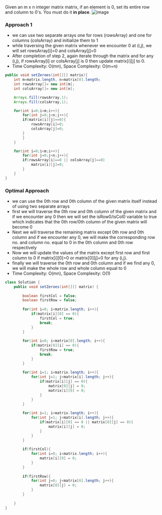 Given an m x n integer matrix matrix, if an element is 0, set its entire row and column to 0's.
You must do it **in place**.
![image](https://user-images.githubusercontent.com/6974223/235317320-da6a817d-d082-4cea-b18f-0fe87c705e1d.png)


### Approach 1

- we can use two separate arrays one for rows (rowsArray) and one for columns (colsArray) and initialize them to 1
- while traversing the given matrix whenever we encounter 0 at (i,j), we will set rowsArray[i]=0 and colsArray[j]=0
- After completion of step 2, again iterate through the matrix and for any (i,j), if rowsArray[i] or colsArray[j] is 0 then update matrix[i][j] to 0.
- Time Complexity: O(mn), Space Complexity: O(m+n)

```java
public void setZeroes(int[][] matrix){
	int m=matrix.length, n=matrix[0].length;
	int rowsArray[]= new int[m];
	int colsArray[]= new int[n];

	Arrays.fill(rowsArray,1);
	Arrays.fill(colsArray,1);

	for(int i=0;i<m;i++){
	    for(int j=0;j<n;j++){
		if(matrix[i][j]==0){
		    rowsArray[i]=0;
		    colsArray[j]=0;
		}
	    }
	}

	for(int i=0;i<m;i++){
	    for(int j=0;j<n;j++){
		if(rowsArray[i]==0 || colsArray[j]==0)
		    matrix[i][j]=0;
	    }
	}
}
```

### Optimal Approach
- we can use the 0th row and 0th column of the given matrix itself instead of using two separate arrays
- first we will traverse the 0th row and 0th column of the given matrix and if we encounter any 0 then we will set the isRow0/isCol0 variable to true which indicates that the 0th row/0th column of the given matrix will become 0
- Next we will traverse the remaining matrix except 0th row and 0th column and if we encounter any 0, we will make the corresponding row no. and column no. equal to 0 in the 0th column and 0th row respectively
- Now we will update the values of the matrix except first row and first column to 0 if matrix[i][0]=0 or matrix[0][j]=0 for any (i,j).
- finally we will traverse the 0th row and 0th column and if we find any 0, we will make the whole row and whole column equal to 0
- Time Complexity: O(mn), Space Complexity: O(1)

```java
class Solution {
    public void setZeroes(int[][] matrix) {
        
        boolean firstCol = false;
        boolean firstRow = false;
        
        for(int i=0; i<matrix.length; i++){
            if(matrix[i][0] == 0){
                firstCol = true;
                break;
            }
        }
        
        for(int i=0; i<matrix[0].length; i++){
            if(matrix[0][i] == 0){
                firstRow = true;
                break;
            }
        }
        
        for(int i=1; i<matrix.length; i++){
            for(int j=1; j<matrix[i].length; j++){
                if(matrix[i][j] == 0){
                    matrix[0][j] = 0;
                    matrix[i][0] = 0;
                }
            }
        }
        
        for(int i=1; i<matrix.length; i++){
            for(int j=1; j<matrix[i].length; j++){
                if(matrix[i][0] == 0 || matrix[0][j] == 0){
                    matrix[i][j] = 0;
                }
            }
        }
        
        if(firstCol){
            for(int i=0; i<matrix.length; i++){
                matrix[i][0] = 0;
            }
        }
        
        if(firstRow){
            for(int j=0; j<matrix[0].length; j++){
                matrix[0][j] = 0;
            }
        }
        
    }
}
```
